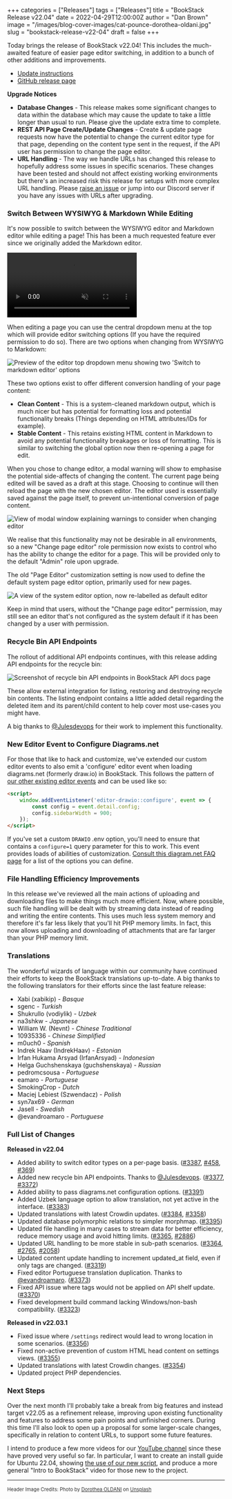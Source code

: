 +++
categories = ["Releases"]
tags = ["Releases"]
title = "BookStack Release v22.04"
date = 2022-04-29T12:00:00Z
author = "Dan Brown"
image = "/images/blog-cover-images/cat-pounce-dorothea-oldani.jpg"
slug = "bookstack-release-v22-04"
draft = false
+++

Today brings the release of BookStack v22.04! This includes the much-awaited feature
of easier page editor switching, in addition to a bunch of other additions and improvements.

* [Update instructions](https://www.bookstackapp.com/docs/admin/updates)
* [GitHub release page](https://github.com/BookStackApp/BookStack/releases/tag/v22.04)

**Upgrade Notices**

- **Database Changes** - This release makes some significant changes to data within the database which may cause the update to take a little longer than usual to run. Please give the update extra time to complete.
- **REST API Page Create/Update Changes** - Create & update page requests now have the potential to change the current editor type for that page, depending on the content type sent in the request, if the API user has permission to change the page editor.
- **URL Handling** - The way we handle URLs has changed this release to hopefully address some issues in specific scenarios. These changes have been tested and should not affect existing working environments but there's an increased risk this release for setups with more complex URL handling. Please [raise an issue](https://github.com/BookStackApp/BookStack/issues/new/choose) or jump into our Discord server if you have any issues with URLs after upgrading.

### Switch Between WYSIWYG & Markdown While Editing

It's now possible to switch between the WYSIWYG editor and Markdown editor while editing a page!
This has been a much requested feature ever since we originally added the Markdown editor.

<video src="/images/2022/04/bookstack_editor_switch.mp4" muted controls="true"></video>

When editing a page you can use the central dropdown menu at the top which will provide editor switching options (If you have the required permission to do so).
There are two options when changing from WYSIWYG to Markdown:

![Preview of the editor top dropdown menu showing two 'Switch to markdown editor' options](/images/2022/04/editor_switch_dropdown.png)

These two options exist to offer different conversion handling of your page content:

- **Clean Content** - This is a system-cleaned markdown output, which is much nicer but has potential for formatting loss and potential functionality breaks (Things depending on HTML attributes/IDs for example).
- **Stable Content** - This retains existing HTML content in Markdown to avoid any potential functionality breakages or loss of formatting. This is similar to switching the global option now then re-opening a page for edit.

When you chose to change editor, a modal warning will show to emphasise the potential side-affects of changing the content.
The current page being edited will be saved as a draft at this stage. 
Choosing to continue will then reload the page with the new chosen editor.
The editor used is essentially saved against the page itself, to prevent un-intentional conversion of page content.

![View of modal window explaining warnings to consider when changing editor](/images/2022/04/edit_switch_warning.png)

We realise that this functionality may not be desirable in all environments, so a new "Change page editor" role permission
now exists to control who has the ability to change the editor for a page. This will be provided only to the default "Admin" role upon upgrade. 

The old "Page Editor" customization setting is now used to define the default system page editor option, primarily used for new pages.

![A view of the system editor option, now re-labelled as default editor](/images/2022/04/default_editor_option.png)

Keep in mind that users, without the  "Change page editor" permission, may still see an editor that's not configured as the system default if it has been changed by a user with permission.


### Recycle Bin API Endpoints

The rollout of additional API endpoints continues, with this release adding API endpoints for the recycle bin:

![Screenshot of recycle bin API endpoints in BookStack API docs page](/images/2022/04/recycle_bin_endpoints.png)

These allow external integration for listing, restoring and destroying recycle bin contents. 
The listing endpoint contains a little added detail regarding the deleted item and its parent/child content to help
cover most use-cases you might have.

A big thanks to [@Julesdevops](https://github.com/BookStackApp/BookStack/pull/3377) for their work to implement this functionality.

### New Editor Event to Configure Diagrams.net

For those that like to hack and customize, we've extended our custom editor events
to also emit a 'configure' editor event when loading diagrams.net (formerly draw.io) in BookStack.
This follows the pattern of [our other existing editor events](/docs/admin/hacking-bookstack/#bookstack-editor-events) and can be used like so:

```html
<script>
    window.addEventListener('editor-drawio::configure', event => {
        const config = event.detail.config;
        config.sidebarWidth = 900;
    });
</script>
```

If you've set a custom `DRAWIO` .env option, you'll need to ensure that contains a `configure=1` query parameter for this to work.
This event provides loads of abilities of customization.
[Consult this diagram.net FAQ page](https://www.diagrams.net/doc/faq/configure-diagram-editor) for a list of the options you can define.

### File Handling Efficiency Improvements

In this release we've reviewed all the main actions of uploading and downloading files to make things much more efficient.
Now, where possible, such file handling will be dealt with by streaming data instead of reading and writing the entire contents. 
This uses much less system memory and therefore it's far less likely that you'll hit PHP memory limits.
In fact, this now allows uploading and downloading of attachments that are far larger than your PHP memory limit.

### Translations

The wonderful wizards of language within our community have continued their efforts
to keep the BookStack translations up-to-date. 
A big thanks to the following translators for their efforts since the last feature release:

- Xabi (xabikip) - *Basque*
- sgenc - *Turkish*
- Shukrullo (vodiylik) - *Uzbek*
- na3shkw - *Japanese*
- William W. (Nevnt) - *Chinese Traditional*
- 10935336 - *Chinese Simplified*
- m0uch0 - *Spanish*
- Indrek Haav (IndrekHaav) - *Estonian*
- Irfan Hukama Arsyad (IrfanArsyad) - *Indonesian*
- Helga Guchshenskaya (guchshenskaya) - *Russian*
- pedromcsousa - *Portuguese*
- eamaro - *Portuguese*
- SmokingCrop - *Dutch*
- Maciej Lebiest (Szwendacz) - *Polish*
- syn7ax69 - *German*
- Jasell - *Swedish*
- @evandroamaro - *Portuguese*


### Full List of Changes

**Released in v22.04**

* Added ability to switch editor types on a per-page basis. ([#3387](https://github.com/BookStackApp/BookStack/pull/3387), [#458](https://github.com/BookStackApp/BookStack/issues/458), [#369](https://github.com/BookStackApp/BookStack/issues/369))
* Added new recycle bin API endpoints. Thanks to [@Julesdevops](https://github.com/BookStackApp/BookStack/pull/3377). ([#3377](https://github.com/BookStackApp/BookStack/pull/3377), [#3372](https://github.com/BookStackApp/BookStack/issues/3372))
* Added ability to pass diagrams.net configuration options. ([#3391](https://github.com/BookStackApp/BookStack/pull/3391))
* Added Uzbek language option to allow translation, not yet active in the interface. ([#3383](https://github.com/BookStackApp/BookStack/issues/3383))
* Updated translations with latest Crowdin updates. ([#3384](https://github.com/BookStackApp/BookStack/pull/3384), [#3358](https://github.com/BookStackApp/BookStack/pull/3358))
* Updated database polymorphic relations to simpler morphmap. ([#3395](https://github.com/BookStackApp/BookStack/issues/3395))
* Updated file handling in many cases to stream data for better efficiency, reduce memory usage and avoid hitting limits. ([#3365](https://github.com/BookStackApp/BookStack/pull/3365), [#2886](https://github.com/BookStackApp/BookStack/issues/2886))
* Updated URL handling to be more stable in sub-path scenarios. ([#3364](https://github.com/BookStackApp/BookStack/pull/3364), [#2765](https://github.com/BookStackApp/BookStack/issues/2765), [#2058](https://github.com/BookStackApp/BookStack/issues/2058))
* Updated content update handling to increment updated_at field, even if only tags are changed. ([#3319](https://github.com/BookStackApp/BookStack/issues/3319))
* Fixed editor Portuguese translation duplication. Thanks to [@evandroamaro](https://github.com/BookStackApp/BookStack/pull/3373). ([#3373](https://github.com/BookStackApp/BookStack/pull/3373))
* Fixed API issue where tags would not be applied on API shelf update. ([#3370](https://github.com/BookStackApp/BookStack/issues/3370))
* Fixed development build command lacking Windows/non-bash compatibility. ([#3323](https://github.com/BookStackApp/BookStack/issues/3323))


**Released in v22.03.1**

* Fixed issue where `/settings` redirect would lead to wrong location in some scenarios. ([#3356](https://github.com/BookStackApp/BookStack/issues/3356))
* Fixed non-active prevention of custom HTML head content on settings views. ([#3355](https://github.com/BookStackApp/BookStack/issues/3355))
* Updated translations with latest Crowdin changes. ([#3354](https://github.com/BookStackApp/BookStack/pull/3354))
* Updated project PHP dependencies.

### Next Steps

Over the next month I'll probably take a break from big features and instead target v22.05 as a refinement release,
improving upon existing functionality and features to address some pain points and unfinished corners.
During this time I'll also look to open up a proposal for some larger-scale changes, specifically in relation to content URLs, to support some future features.

I intend to produce a few more videos for our [YouTube channel](https://www.youtube.com/c/BookStackApp) since these have proved
very useful so far. In particular, I want to create an install guide for Ubuntu 22.04, showing [the use of our new script](https://www.bookstackapp.com/blog/ubuntu-2204-script/), and produce a more general "Intro to BookStack" video for those new to the project.

----

<span style="font-size: 0.8em;opacity:0.9;">Header Image Credits: <span>Photo by <a href="https://unsplash.com/@dorographie?utm_source=unsplash&utm_medium=referral&utm_content=creditCopyText">Dorothea OLDANI</a> on <a href="https://unsplash.com/?utm_source=unsplash&utm_medium=referral&utm_content=creditCopyText">Unsplash</a>
  </span></span>